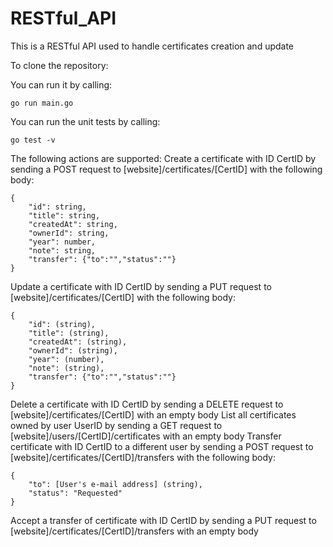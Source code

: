 # RESTful_API
This is a RESTful API used to handle certificates creation and update

To clone the repository:

You can run it by calling:
```
go run main.go
```
You can run the unit tests by calling:
```
go test -v
```

The following actions are supported:
Create a certificate with ID CertID by sending a POST request to [website]/certificates/[CertID] with the following body:
```
{
    "id": string,
    "title": string,
    "createdAt": string,
    "ownerId": string,
    "year": number,
    "note": string,
    "transfer": {"to":"","status":""}
}
```
Update a certificate with ID CertID by sending a PUT request to [website]/certificates/[CertID] with the following body:
```
{
    "id": (string),
    "title": (string),
    "createdAt": (string),
    "ownerId": (string),
    "year": (number),
    "note": (string),
    "transfer": {"to":"","status":""}
}
```
Delete a certificate with ID CertID by sending a DELETE request to [website]/certificates/[CertID] with an empty body
List all certificates owned by user UserID by sending a GET request to [website]/users/[CertID]/certificates  with an empty body
Transfer certificate with ID CertID to a different user by sending a POST request to [website]/certificates/[CertID]/transfers with the following body:
```
{
    "to": [User's e-mail address] (string),
    "status": "Requested"
}
```
Accept a transfer of certificate with ID CertID by sending a PUT request to [website]/certificates/[CertID]/transfers  with an empty body
